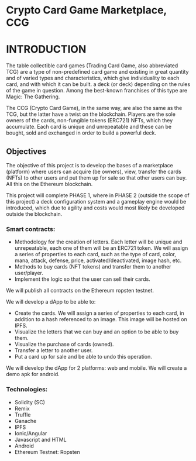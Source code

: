# Crypto Card Game Marketplace, CCG


# INTRODUCTION

The table collectible card games (Trading Card Game, also abbreviated TCG) are a type of non-predefined card game and existing in great quantity and of varied types and characteristics, which give individuality to each card, and with which it can be built. a deck (or deck) depending on the rules of the game in question. Among the best-known franchises of this type are Magic: The Gathering.

The CCG (Crypto Card Game), in the same way, are also the same as the TCG, but the latter have a twist on the blockchain. Players are the sole owners of the cards, non-fungible tokens (ERC721) NFTs, which they accumulate. Each card is unique and unrepeatable and these can be bought, sold and exchanged in order to build a powerful deck.

## Objectives

The objective of this project is to develop the bases of a marketplace (platform) where users can acquire (be owners), view, transfer the cards (NFTs) to other users and put them up for sale so that other users can buy. All this on the Ethereum blockchain.

This project will complete PHASE 1, where in PHASE 2 (outside the scope of this project) a deck configuration system and a gameplay engine would be introduced, which due to agility and costs would most likely be developed outside the blockchain.

### Smart contracts:

- Methodology for the creation of letters. Each letter will be unique and unrepeatable, each one of them will be an ERC721 token. We will assign a series of properties to each card, such as the type of card, color, mana, attack, defense, price, activated/deactivated, image hash, etc.
- Methods to buy cards (NFT tokens) and transfer them to another user/player.
- Implement the logic so that the user can sell their cards. 

We will publish all contracts on the Ethereum ropsten testnet. 
 
We will develop a dApp to be able to:

- Create the cards. We will assign a series of properties to each card, in addition to a hash referenced to an image. This image will be hosted on IPFS.
- Visualize the letters that we can buy and an option to be able to buy them.
- Visualize the purchase of cards (owned).
- Transfer a letter to another user.
- Put a card up for sale and be able to undo this operation.

We will develop the dApp for 2 platforms: web and mobile. We will create a demo apk for android.

### Technologies:
- Solidity (SC)
- Remix
- Truffle
- Ganache
- IPFS
- Ionic/Angular
- Javascript and HTML
- Android
- Ethereum Testnet: Ropsten
